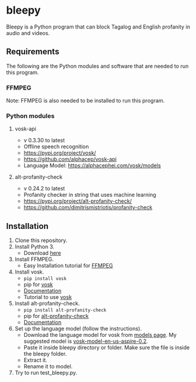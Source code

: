 # bleepy
Bleepy is a Python program that can block Tagalog and English profanity in audio and videos.

## Requirements
The following are the Python modules and software that are needed to run this program.

### FFMPEG
Note: FFMPEG is also needed to be installed to run this program.

### Python modules 
1. vosk-api
   - v 0.3.30 to latest
   - Offline speech recognition 
   - https://pypi.org/project/vosk/
   - https://github.com/alphacep/vosk-api
   - Language Model: https://alphacephei.com/vosk/models

2. alt-profanity-check
   - v 0.24.2 to latest
   - Profanity checker in string that uses machine learning
   - https://pypi.org/project/alt-profanity-check/
   - https://github.com/dimitrismistriotis/profanity-check


## Installation

1. Clone this repository.
2. Install Python 3.
   - Download [here](https://www.python.org/downloads/)
3. Install FFMPEG.
   - Easy Installation tutorial for [FFMPEG](https://www.wikihow.com/Install-FFmpeg-on-Windows)
4. Install vosk.
   - `pip install vosk`
   - pip for [vosk](https://pypi.org/project/vosk/)
   - [Documentation](https://github.com/alphacep/vosk-api)
   - Tutorial to use [vosk](https://www.youtube.com/watch?v=Itic1lFc4Gg)
5. Install alt-profanity-check.
   - `pip install alt-profanity-check`
   - pip for [alt-profanity-check](https://pypi.org/project/alt-profanity-check/)
   - [Documentation](https://github.com/dimitrismistriotis/profanity-check)
6. Set up the language model (follow the instructions).
   - Download the language model for vosk from [models page](https://alphacephei.com/vosk/models). My suggested model is [vosk-model-en-us-aspire-0.2](https://alphacephei.com/vosk/models/vosk-model-en-us-aspire-0.2.zip).
   - Paste it inside bleepy directory or folder. Make sure the file is inside the bleepy folder.
   - Extract it.
   - Rename it to model.
 7. Try to run test_bleepy.py.





